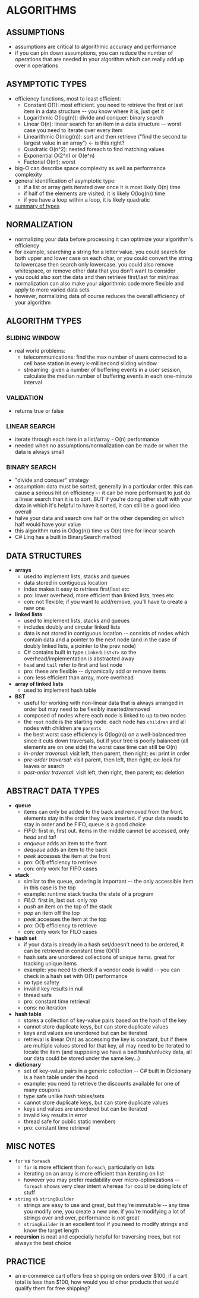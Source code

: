 # ALGORITHMS

## ASSUMPTIONS
* assumptions are critical to algorithmic accuracy and performance
* if you can pin down assumptions, you can reduce the number of operations that are needed in your algorithm which can really add up over n operations

## ASYMPTOTIC TYPES
* efficiency functions, most to least efficient:
	- Constant O(1): most efficient. you need to retrieve the first or last item in a data structure -- you know where it is, just get it
	- Logarithmic O(log(n)): divide and conquer: binary search
	- Linear O(n): linear search for an item in a data structure -- worst case you need to iterate over every item
	- Linearithmic O(nlog(n)): sort and then retrieve ("find the second to largest value in an array") <- is this right?
	- Quadratic O(n^2): nested foreach to find matching values
	- Exponential O(2^n) or O(e^n)
	- Factorial O(n!): worst
* big-O can describe space complexity as well as performance complexity
* general identification of asymptotic type:
	- if a list or array gets iterated over once it is most likely O(n) time
	- if half of the elements are visited, it is likely O(log(n)) time
	- if you have a loop within a loop, it is likely quadratic
* [summary of types](https://www.educative.io/courses/data-structures-interviews-cs/qVQq0WLjO3p)

## NORMALIZATION
* normalizing your data before processing it can optimize your algorithm's efficiency
* for example, searching a string for a letter value. you could search for both upper and lower case on each char, or you could convert the string to lowercase then search only lowercase.  you could also remove whitespace, or remove other data that you don't want to consider
* you could also sort the data and then retrieve first/last for min/max
* normalization can also make your algorithmic code more flexible and apply to more varied data sets
* however, normalizing data of course reduces the overall efficiency of your algorithm


## ALGORITHM TYPES

### SLIDING WINDOW
* real world problems:
	- telecommunications: find the max number of users connected to a cell base station in every k-millisecond sliding window
	- streaming: given a number of buffering events in a user session, calculate the median number of buffering events in each one-minute interval


### VALIDATION
* returns true or false


### LINEAR SEARCH
* iterate through each item in a list/array - O(n) performance
* needed when no assumptions/normalization can be made or when the data is always small

### BINARY SEARCH
* "divide and conquer" strategy
* assumption: data must be sorted, generally in a particular order. this can cause a serious hit on efficiency -- it can be more performant to just do a linear search than it is to sort. BUT if you're doing other stuff with your data in which it's helpful to have it sorted, it can still be a good idea overall
* halve your data and search one half or the other depending on which half would have your value
* this algorithm runs in O(log(n)) time vs O(n) time for linear search
* C# Linq has a built in BinarySearch method

## DATA STRUCTURES
* **arrays**
	- used to implement lists, stacks and queues
	- data stored in contiguous location
	- index makes it easy to retrieve first/last etc
	- pro: lower overhead, more efficient than linked lists, trees etc
	- con: not flexible; if you want to add/remove, you'll have to create a new one
* **linked lists**
	- used to implement lists, stacks and queues
	- includes doubly and circular linked lists
	- data is not stored in contiguous location -- consists of nodes which contain data and a pointer to the next node (and in the case of doubly linked lists, a pointer to the prev node)
	- C# contains built in type `LinkedList<T>` so the overhead/implementation is abstracted away
	- `head` and `tail` refer to first and last node
	- pro: these are flexible -- dynamically add or remove items
	- con: less efficient than array, more overhead
* **array of linked lists**
	- used to implement hash table
* **BST**
	- useful for working with non-linear data that is always arranged in order but may need to be flexibly inserted/removed
	- composed of nodes where each node is linked to up to two nodes
	- the `root` node is the starting node. each node has `children` and all nodes with children are `parents`
	- the best worst case efficiency is O(log(n)) on a well-balanced tree since it cuts down traversals, but if your tree is poorly balanced (all elements are on one side) the worst case time can still be O(n)
	- *in-order traversal*: visit left, then parent, then right; ex: print in order
	- *pre-order traversal*: visit parent, then left, then right; ex: look for leaves or search
	- *post-order traversal*: visit left, then right, then parent; ex: deletion


## ABSTRACT DATA TYPES
* **queue**
	- items can only be added to the back and removed from the front. elements stay in the order they were inserted. if your data needs to stay in order and be FIFO, queue is a good choice
	- *FIFO*: first in, first out. items in the middle cannot be accessed, only *head* and *tail*
	- *enqueue* adds an item to the front
	- *dequeue* adds an item to the back
	- *peek* accesses the item at the front
	- pro: O(1) efficiency to retrieve
	- con: only work for FIFO cases
* **stack**
	- similar to the queue, ordering is important -- the only accessible item in this case is the top
	- example: runtime stack tracks the state of a program
	- *FILO*: first in, last out. only *top*
	- *push* an item on the top of the stack
	- *pop* an item off the top
	- *peek* accesses the item at the top
	- pro: O(1) efficiency to retrieve
	- con: only work for FILO cases
* **hash set**
	- if your data is already in a hash set/doesn't need to be ordered, it can be retrieved in constant time (O(1))
	- hash sets are unordered collections of unique items. great for tracking unique items
	- example: you need to check if a vendor code is valid -- you can check in a hash set with O(1) performance
	- no type safety
	- invalid key results in null
	- thread safe
	- pro: constant time retrieval
	- cons: no iteration
* **hash table**
	- stores a collection of key-value pairs based on the hash of the key
	- cannot store duplicate keys, but can store duplicate values
	- keys and values are unordered but can be iterated
	- retrieval is linear O(n) as accessing the key is constant, but if there are multiple values stored for that key, all may need to be iterated to locate the item (and supposing we have a bad hash/unlucky data, all our data could be stored under the same key...)
* **dictionary**
	- set of key-value pairs in a generic collection -- C# built in Dictionary is a hash table under the hood
	- example: you need to retrieve the discounts available for one of many coupons
	- type safe unlike hash tables/sets
	- cannot store duplicate keys, but can store duplicate values
	- keys and values are unordered but can be iterated
	- invalid key results in error
	- thread safe for public static members
	- pro: constant time retrieval


## MISC NOTES
* `for` vs `foreach`
	- `for` is more efficient than `foreach`, particularly on lists
	- iterating on an array is more efficient than iterating on list
	- however you may prefer readability over micro-optimizations -- `foreach` shows very clear intent whereas `for` could be doing lots of stuff
* `string` vs `stringBuilder`
	- strings are easy to use and great, but they're immutable -- any time you modify one, you create a new one. if you're modifying a lot of strings over and over, performance is not great
	- `stringBuilder` is an excellent tool if you need to modify strings and know the target length
* **recursion** is neat and especially helpful for traversing trees, but not always the best choice

## PRACTICE
* an e-commerce cart offers free shipping on orders over $100. if a cart total is less than $100, how would you id other products that would qualify them for free shipping?

